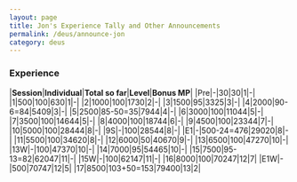 ```yaml
---
layout: page
title: Jon's Experience Tally and Other Announcements
permalink: /deus/announce-jon
category: deus
---
```

### Experience

|__Session__|__Individual__|__Total so far__|__Level__|__Bonus MP__|
|Pre|-|30|30|1|-|
|1|500|100|630|1|-|
|2|1000|100|1730|2|-|
|3|1500|95|3325|3|-|
|4|2000|90-6=84|5409|3|-|
|5|2500|85-50=35|7944|4|-|
|6|3000|100|11044|5|-|
|7|3500|100|14644|5|-|
|8|4000|100|18744|6|-|
|9|4500|100|23344|7|-|
|10|5000|100|28444|8|-|
|9S|-|100|28544|8|-|
|E1|-|500-24=476|29020|8|-|
|11|5500|100|34620|8|-|
|12|6000|50|40670|9|-|
|13|6500|100|47270|10|-|
|13W|-|100|47370|10|-|
|14|7000|95|54465|10|-|
|15|7500|95-13=82|62047|11|-|
|15W|-|100|62147|11|-|
|16|8000|100|70247|12|7|
|E1W|-|500|70747|12|5|
|17|8500|103+50=153|79400|13|2|
